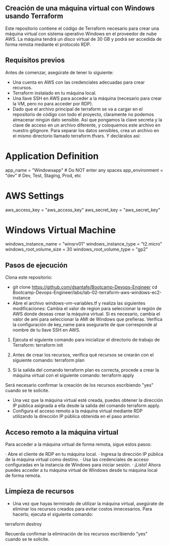 ## Creación de una máquina virtual con Windows usando Terraform

Este repositorio contiene el código de Terraform necesario para crear una máquina virtual con sistema operativo Windows en el proveedor de nube AWS. La máquina tendrá un disco virtual de 30 GB y podrá ser accedida de forma remota mediante el protocolo RDP.

## Requisitos previos
Antes de comenzar, asegúrate de tener lo siguiente:

- Una cuenta en AWS con las credenciales adecuadas para crear recursos.
- Terraform instalado en tu máquina local.
- Una llave SSH en AWS para acceder a la máquina (necesario para crear la VM, pero no para acceder por RDP).
- Dado que el archivo principal de terraform se va a cargar en el repositorio de código con todo el proyecto, claramente no podemos almacenar ningún dato sensible. Así que pongamos la clave secreta y la clave de acceso en un archivo diferente, y coloquemos este archivo en nuestro gitignore.
Para separar los datos sensibles, crea un archivo en el mismo directorio llamado terraform.tfvars. Y decláralos así:

# Application Definition 
app_name        = "Windowsapp" # Do NOT enter any spaces
app_environment = "dev"       # Dev, Test, Staging, Prod, etc

# AWS Settings
aws_access_key = "aws_access_key"
aws_secret_key = "aws_secret_key"

# Windows Virtual Machine
windows_instance_name               = "winsrv01"
windows_instance_type               = "t2.micro"
windows_root_volume_size            = 30
windows_root_volume_type            = "gp2"

## Pasos de ejecución
Clona este repositorio:
- git clone https://github.com/dsantafe/Bootcamp-Devops-Engineer
cd Bootcamp-Devops-Engineer/labs/lab-02-terraform-aws-windows-ec2-instance
- Abre el archivo windows-vm-variables.tf y realiza las siguientes modificaciones:
Cambia el valor de region para seleccionar la región de AWS donde deseas crear la máquina virtual. Si es necesario, cambia el valor de ami para seleccionar la AMI de Windows que prefieras. Verifica la configuración de key_name para asegurarte de que corresponde al nombre de tu llave SSH en AWS.

1. Ejecuta el siguiente comando para inicializar el directorio de trabajo de Terraform:
terraform init

2. Antes de crear los recursos, verifica qué recursos se crearán con el siguiente comando:
terraform plan

3. Si la salida del comando terraform plan es correcta, procede a crear la máquina virtual con el siguiente comando:
terraform apply

Será necesario confirmar la creación de los recursos escribiendo "yes" cuando se te solicite.

- Una vez que la máquina virtual esté creada, puedes obtener la dirección IP pública asignada a ella desde la salida del comando terraform apply.
- Configura el acceso remoto a la máquina virtual mediante RDP utilizando la dirección IP pública obtenida en el paso anterior.

## Acceso remoto a la máquina virtual
Para acceder a la máquina virtual de forma remota, sigue estos pasos:

· Abre el cliente de RDP en tu máquina local.
· Ingresa la dirección IP pública de la máquina virtual como destino.
· Usa las credenciales de acceso configuradas en la instancia de Windows para iniciar sesión.
· ¡Listo! Ahora puedes acceder a tu máquina virtual de Windows desde tu máquina local de forma remota.

## Limpieza de recursos
- Una vez que hayas terminado de utilizar la máquina virtual, asegúrate de eliminar los recursos creados para evitar costos innecesarios. Para hacerlo, ejecuta el siguiente comando:

terraform destroy

Recuerda confirmar la eliminación de los recursos escribiendo "yes" cuando se te solicite.